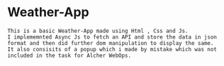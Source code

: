 # Weather-App
    This is a basic Weather-App made using Html , Css and Js.
    I implememnted Async Js to fetch an API and store the data in json format and then did further dom manipulation to display the same.
    It also consisits of a popup which i made by mistake which was not included in the task for Alcher WebOps.